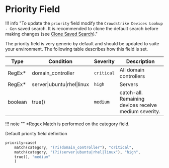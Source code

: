 # Priority Field

!!! info "To update the `priority` field modify the `Crowdstrike Devices Lookup - Gen` saved search. It is recommended to clone the default search before making changes (see [Clone Saved Search](../best-practice/clone-search))."

The priority field is very generic by default and should be updated to suite your environment. The following table describes how this field is set.

Type | Condition | Severity | Description
---- | --------- | -------- | -----------
RegEx\* | domain_controller | `critical` | All domain controllers
RegEx\* | server\|ubuntu\|rhel\|linux | `high` | Servers
boolean | true() | `medium` | catch-all. Remaining devices receive medium severity.


!!! note ""
    \*Regex Match is performed on the category field.

Default priority field definition

```python
priority=case(
    match(category, "(?i)domain_controller"), "critical",
    match(category, "(?i)server|ubuntu|rhel|linux"), "high",
    true(), "medium"
    )
```
